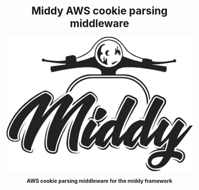 <div align="center">
  <h1>Middy AWS cookie parsing middleware</h1>
  <img alt="Middy logo" src="docs/img/middy-logo.svg"/>
  <p><strong>AWS cookie parsing middleware for the middy framework</strong></p>
</div>